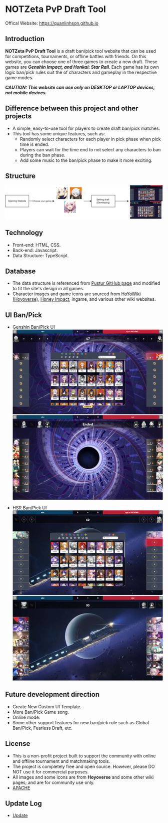 # NOTZeta PvP Draft Tool

Offical Website: https://quanlinhson.github.io 

## Introduction
**NOTZeta PvP Draft Tool** is a draft ban/pick tool website that can be used for competitions, tournaments, or offline battles with friends. On this website, you can choose one of three games to create a new draft. These games are ***Genshin Impact, and Honkai: Star Rail***. Each game has its own logic ban/pick rules suit the of characters and gameplay in the respective game modes.

***CAUTION: This website can use only on DESKTOP or LAPTOP devices, not mobile devices.***

## Difference between this project and other projects
- A simple, easy-to-use tool for players to create draft ban/pick matches.
- This tool has some unique features, such as:
  -	Randomly select characters for each player in pick phase when pick time is ended.
  - Players can wait for the time end to not select any characters to ban during the ban phase.
  - Add some music to the ban/pick phase to make it more exciting. 

## Structure
![Structure](/src/All/images/structure.png)

## Technology
-	Front-end: HTML, CSS.
-	Back-end: Javascript.
-	Data Structure: TypeScript.

##	Database
- The data structure is referenced from [Pustur GitHub page](https://github.com/Pustur/genshin-impact-team-randomizer) and modified to fit the site's design in all games.
- Character images and game icons are sourced from [HoYoWiki (Hoyoverse)](https://wiki.hoyolab.com/), [Honey Impact](https://gensh.honeyhunterworld.com/), ingame, and various other wiki websites.

##	UI Ban/Pick 
- Genshin Ban/Pick UI
![GI Begin Ban/Pick](/src/All/images/GI1.png)
![GI After Ban/Pick](/src/All/images/GI2.png)

- HSR Ban/Pick UI
![HSR Begin Ban/Pick](/src/All/images/HSR1.png)
![HSR After Ban/Pick](/src/All/images/HSR2.png)

##	Future development direction
- Create New Custom UI Template.
-	More Ban/Pick Game song.
-	Online mode.
- Some other support features for new ban/pick rule such as Global Ban/Pick, Fearless Draft, etc. 

##	License
- This is a non-profit project built to support the community with online and offline tournament and matchmaking tools. 
- The project is completely free and open source. However, please DO NOT use it for commercial purposes. 
- All images and some icons are from **Hoyoverse** and some other wiki pages; and are for community use only.
- [APACHE](LICENSE)

## Update Log
- [Update](CHANGELOG.md)